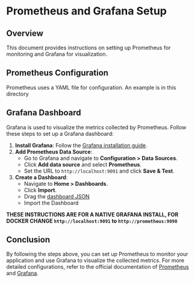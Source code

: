 # Prometheus and Grafana Setup

## Overview

This document provides instructions on setting up Prometheus for monitoring and Grafana for visualization. 

## Prometheus Configuration

Prometheus uses a YAML file for configuration. An example is in this directory

## Grafana Dashboard

Grafana is used to visualize the metrics collected by Prometheus. Follow these steps to set up a Grafana dashboard:

1. **Install Grafana**: Follow the [Grafana installation guide](https://grafana.com/docs/grafana/latest/installation/).
2. **Add Prometheus Data Source**:
     - Go to Grafana and navigate to **Configuration > Data Sources**.
     - Click **Add data source** and select **Prometheus**.
     - Set the URL to `http://localhost:9091` and click **Save & Test**.
3. **Create a Dashboard**:
     - Navigate to **Home > Dashboards**.
     - Click **Import**.
     - Drag the [dashboard JSON](https://github.com/Malavisto/anilist-randomizer-discord/prometheus/grafana_dashboard.json)
     - Import the Dashboard

**THESE INSTRUCTIONS ARE FOR A NATIVE GRAFANA INSTALL, FOR DOCKER CHANGE `http://localhost:9091` to `http://prometheus:9090`**

## Conclusion

By following the steps above, you can set up Prometheus to monitor your application and use Grafana to visualize the collected metrics. For more detailed configurations, refer to the official documentation of [Prometheus](https://prometheus.io/docs/introduction/overview/) and [Grafana](https://grafana.com/docs/grafana/latest/).

